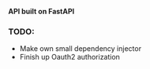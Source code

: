 **API built on FastAPI**

### TODO:

- Make own small dependency injector
- Finish up Oauth2 authorization 